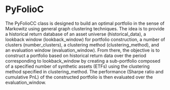 # PyFolioC


The PyFolioCC class is designed to build an optimal portfolio in the sense of Markowitz using general graph clustering 
techniques. The idea is to provide a historical return database of an asset universe (historical_data), a lookback window 
(lookback_window) for portfolio construction, a number of clusters (number_clusters), a clustering method (clustering_method), 
and an evaluation window (evaluation_window). From there, the objective is to construct a portfolio based on historical return 
data over the period corresponding to lookback_window by creating a sub-portfolio composed of a specified number of synthetic 
assets (ETFs) using the clustering method specified in clustering_method. The performance (Sharpe ratio and cumulative PnL) of
the constructed portfolio is then evaluated over the evaluation_window.

